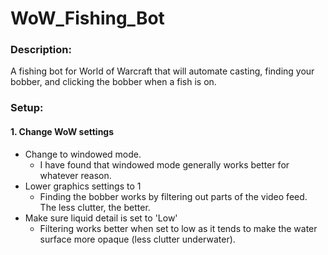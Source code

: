 # WoW_Fishing_Bot

### Description:
  A fishing bot for World of Warcraft that will automate casting, finding your bobber, and clicking the bobber when a fish is on.


### Setup:
  #### 1. Change WoW settings
  
  * Change to windowed mode.
      - I have found that windowed mode generally works better for whatever reason.
  * Lower graphics settings to 1
      - Finding the bobber works by filtering out parts of the video feed. The less clutter, the better.
  * Make sure liquid detail is set to 'Low'
      - Filtering works better when set to low as it tends to make the water surface more opaque (less clutter underwater).
